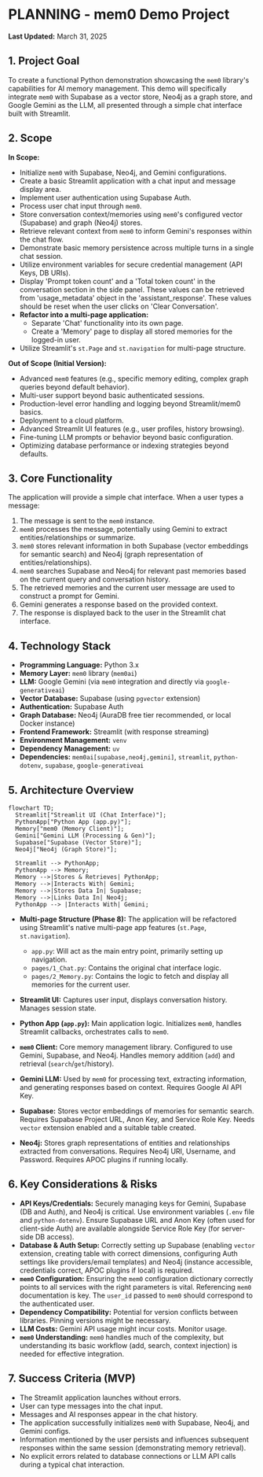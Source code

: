 # PLANNING - mem0 Demo Project

**Last Updated:** March 31, 2025

## 1. Project Goal

To create a functional Python demonstration showcasing the `mem0` library's capabilities for AI memory management. This demo will specifically integrate `mem0` with Supabase as a vector store, Neo4j as a graph store, and Google Gemini as the LLM, all presented through a simple chat interface built with Streamlit.

## 2. Scope

**In Scope:**

*   Initialize `mem0` with Supabase, Neo4j, and Gemini configurations.
*   Create a basic Streamlit application with a chat input and message display area.
*   Implement user authentication using Supabase Auth.
*   Process user chat input through `mem0`.
*   Store conversation context/memories using `mem0`'s configured vector (Supabase) and graph (Neo4j) stores.
*   Retrieve relevant context from `mem0` to inform Gemini's responses within the chat flow.
*   Demonstrate basic memory persistence across multiple turns in a single chat session.
*   Utilize environment variables for secure credential management (API Keys, DB URIs).
*   Display 'Prompt token count' and a 'Total token count' in the conversation section in the side panel. These values can be retrieved from  'usage_metadata' object in the 'assistant_response'. These values should be reset when the user clicks on 'Clear Conversation'.
*   **Refactor into a multi-page application:**
    *   Separate 'Chat' functionality into its own page.
    *   Create a 'Memory' page to display all stored memories for the logged-in user.
*   Utilize Streamlit's `st.Page` and `st.navigation` for multi-page structure.

**Out of Scope (Initial Version):**

*   Advanced `mem0` features (e.g., specific memory editing, complex graph queries beyond default behavior).
*   Multi-user support beyond basic authenticated sessions.
*   Production-level error handling and logging beyond Streamlit/mem0 basics.
*   Deployment to a cloud platform.
*   Advanced Streamlit UI features (e.g., user profiles, history browsing).
*   Fine-tuning LLM prompts or behavior beyond basic configuration.
*   Optimizing database performance or indexing strategies beyond defaults.

## 3. Core Functionality

The application will provide a simple chat interface. When a user types a message:

1.  The message is sent to the `mem0` instance.
2.  `mem0` processes the message, potentially using Gemini to extract entities/relationships or summarize.
3.  `mem0` stores relevant information in both Supabase (vector embeddings for semantic search) and Neo4j (graph representation of entities/relationships).
4.  `mem0` searches Supabase and Neo4j for relevant past memories based on the current query and conversation history.
5.  The retrieved memories and the current user message are used to construct a prompt for Gemini.
6.  Gemini generates a response based on the provided context.
7.  The response is displayed back to the user in the Streamlit chat interface.

## 4. Technology Stack

*   **Programming Language:** Python 3.x
*   **Memory Layer:** `mem0` library (`mem0ai`)
*   **LLM:** Google Gemini (via `mem0` integration and directly via `google-generativeai`)
*   **Vector Database:** Supabase (using `pgvector` extension)
*   **Authentication:** Supabase Auth
*   **Graph Database:** Neo4j (AuraDB free tier recommended, or local Docker instance)
*   **Frontend Framework:** Streamlit (with response streaming)
*   **Environment Management:** `venv`
*   **Dependency Management:** `uv`
*   **Dependencies:** `mem0ai[supabase,neo4j,gemini]`, `streamlit`, `python-dotenv`, `supabase`, `google-generativeai`

## 5. Architecture Overview

```mermaid
flowchart TD;
  Streamlit["Streamlit UI (Chat Interface)"];
  PythonApp["Python App (app.py)"];
  Memory["mem0 (Memory Client)"];
  Gemini["Gemini LLM (Processing & Gen)"];
  Supabase["Supabase (Vector Store)"];
  Neo4j["Neo4j (Graph Store)"];

  Streamlit --> PythonApp;
  PythonApp --> Memory;
  Memory -->|Stores & Retrieves| PythonApp;
  Memory -->|Interacts With| Gemini;
  Memory -->|Stores Data In| Supabase;
  Memory -->|Links Data In| Neo4j;
  PythonApp --> |Interacts With| Gemini;
```

*   **Multi-page Structure (Phase 8):** The application will be refactored using Streamlit's native multi-page app features (`st.Page`, `st.navigation`).
    *   `app.py`: Will act as the main entry point, primarily setting up navigation.
    *   `pages/1_Chat.py`: Contains the original chat interface logic.
    *   `pages/2_Memory.py`: Contains the logic to fetch and display all memories for the current user.


*   **Streamlit UI:** Captures user input, displays conversation history. Manages session state.
*   **Python App (`app.py`):** Main application logic. Initializes `mem0`, handles Streamlit callbacks, orchestrates calls to `mem0`.
*   **`mem0` Client:** Core memory management library. Configured to use Gemini, Supabase, and Neo4j. Handles memory addition (`add`) and retrieval (`search`/`get`/history).
*   **Gemini LLM:** Used by `mem0` for processing text, extracting information, and generating responses based on context. Requires Google AI API Key.
*   **Supabase:** Stores vector embeddings of memories for semantic search. Requires Supabase Project URL, Anon Key, and Service Role Key. Needs `vector` extension enabled and a suitable table created.
*   **Neo4j:** Stores graph representations of entities and relationships extracted from conversations. Requires Neo4j URI, Username, and Password. Requires APOC plugins if running locally.

## 6. Key Considerations & Risks

*   **API Keys/Credentials:** Securely managing keys for Gemini, Supabase (DB and Auth), and Neo4j is critical. Use environment variables (`.env` file and `python-dotenv`). Ensure Supabase URL and Anon Key (often used for client-side Auth) are available alongside Service Role Key (for server-side DB access).
*   **Database & Auth Setup:** Correctly setting up Supabase (enabling `vector` extension, creating table with correct dimensions, configuring Auth settings like providers/email templates) and Neo4j (instance accessible, credentials correct, APOC plugins if local) is required.
*   **`mem0` Configuration:** Ensuring the `mem0` configuration dictionary correctly points to all services with the right parameters is vital. Referencing `mem0` documentation is key. The `user_id` passed to `mem0` should correspond to the authenticated user.
*   **Dependency Compatibility:** Potential for version conflicts between libraries. Pinning versions might be necessary.
*   **LLM Costs:** Gemini API usage might incur costs. Monitor usage.
*   **`mem0` Understanding:** `mem0` handles much of the complexity, but understanding its basic workflow (add, search, context injection) is needed for effective integration.

## 7. Success Criteria (MVP)

*   The Streamlit application launches without errors.
*   User can type messages into the chat input.
*   Messages and AI responses appear in the chat history.
*   The application successfully initializes `mem0` with Supabase, Neo4j, and Gemini configs.
*   Information mentioned by the user persists and influences subsequent responses within the same session (demonstrating memory retrieval).
*   No explicit errors related to database connections or LLM API calls during a typical chat interaction.
